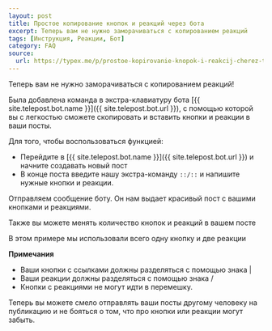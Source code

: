 ```yaml
---
layout: post
title: Простое копирование кнопок и реакций через бота
excerpt: Теперь вам не нужно заморачиваться с копированием реакций
tags: [Инструкция, Реакции, Бот]
category: FAQ
source:
  url: https://typex.me/p/prostoe-kopirovanie-knopok-i-reakcij-cherez-telepostbot-11-08
---
```


Теперь вам не нужно заморачиваться с копированием реакций!

Была добавлена команда в экстра-клавиатуру бота [{{ site.telepost.bot.name }}]({{ site.telepost.bot.url }}), с помощью которой вы с легкостью сможете скопировать и вставить кнопки и реакции в ваши посты.

Для того, чтобы воспользоваться функцией:
* Перейдите в [{{ site.telepost.bot.name }}]({{ site.telepost.bot.url }}) и начните создавать новый пост
* В конце поста введите нашу экстра-команду `::/::` и напишите нужные кнопки и реакции.

Отправляем сообщение боту. Он нам выдает красивый пост с вашими кнопками и реакциями.

Также вы можете менять количество кнопок и реакций в вашем посте

В этом примере мы использовали всего одну кнопку и две реакции

**Примечания**

* Ваши кнопки с ссылками должны разделяться с помощью знака |
* Ваши реакции должны разделяться с помощью знака /
* Кнопки с реакциями не могут идти в перемешку.   

Теперь вы можете смело отправлять ваши посты другому человеку на публикацию и не бояться о том, что про кнопки или реакции могут забыть.
